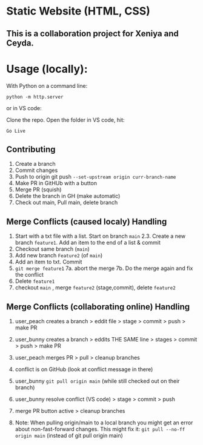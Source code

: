 # Static Website (HTML, CSS)

## This is a collaboration project for Xeniya and Ceyda.

# Usage (locally):

With Python on a command line:

```
python -m http.server
```

or in VS code:

Clone the repo. Open the folder in VS code, hit:

```
Go Live
```

## Contributing

1. Create a branch
2. Commit changes
3. Push to origin git push `--set-upstream origin curr-branch-name`
4. Make PR in GitHUb with a button
5. Merge PR (squish)
6. Delete the branch in GH (make automatic)
7. Check out main, Pull main, delete branch

## Merge Conflicts (caused localy) Handling

1. Start with a txt file with a list. Start on branch `main`
   2.3. Create a new branch `feature1`. Add an item to the end of a list & commit
2. Checkout same branch (`main`)
3. Add new branch `Feature2` (of `main`)
4. Add an item to txt. Commit
5. `git merge feature1`
   7a. abort the merge
   7b. Do the merge again and fix the conflict
6. Delete `feature1`
7. checkout `main` , merge `feature2` (stage,commit), delete `feature2`

## Merge Conflicts (collaborating online) Handling

1. user_peach creates a branch > eddit file > stage > commit > push > make PR
2. user_bunny creates a branch > eddits THE SAME line > stages > commit > push > make PR
3. user_peach merges PR > pull > cleanup branches
4. conflict is on GitHub (look at conflict message in there)
5. user_bunny `git pull origin main` (while still checked out on their branch)
6. user_bunny resolve conflict (VS code) > stage > commit > push
7. merge PR button active > cleanup branches

8. Note: When pulling origin/main to a local branch you might get an error about non-fast-forward changes. This might fix it: `git pull --no-ff origin main` (instead of git pull origin main)
